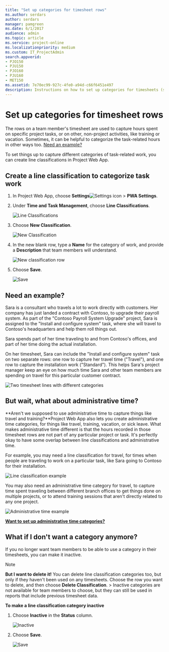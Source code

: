```yaml
---
title: "Set up categories for timesheet rows"
ms.author: serdars
author: serdars
manager: pamgreen
ms.date: 6/1/2017
audience: admin
ms.topic: article
ms.service: project-online
ms.localizationpriority: medium
ms.custom: IT_ProjectAdmin
search.appverid:
- PJO150
- PJU150
- PJO160
- PJU160
- MET150
ms.assetid: 7e70ec99-927c-4fe0-a94d-c66f6451e497
description: Instructions on how to set up categories for timesheets (such as Travel and Vacation) using Project Web App.
---
```


# Set up categories for timesheet rows

  
The rows on a team member's timesheet are used to capture hours spent on specific project tasks, or on other, non-project activities, like training or vacation. Sometimes, it can be helpful to categorize the task-related hours in other ways too. [Need an example?](set-up-categories-for-timesheet-rows.md#BKMK_Example)
  
To set things up to capture different categories of task-related work, you can create line classifications in Project Web App. 
  
## Create a line classification to categorize task work
<a name="__top"> </a>

1. In Project Web App, choose **Settings**![Settings icon](media/22ecb306-849a-4d04-8885-fe49ec9df8ce.png) \> **PWA Settings**.
    
2. Under **Time and Task Management**, choose **Line Classifications**.
    
    ![Line Classifications](media/6299545f-789b-424b-bf12-2a78dcd4122e.png)
  
3. Choose **New Classification**.
    
    ![New Classification](media/2959cc77-cdd9-4275-af35-2764a2c19be6.png)
  
4. In the new blank row, type a **Name** for the category of work, and provide a **Description** that team members will understand. 
    
    ![New classification row](media/5ed94ce2-aa8a-4e83-9cbf-77d4031d35a0.png)
  
5. Choose **Save**.
    
    ![Save](media/83ba3601-24f5-4d9e-87d9-9279cdf10c93.png)
  
## Need an example?
<a name="BKMK_Example"> </a>

Sara is a consultant who travels a lot to work directly with customers. Her company has just landed a contract with Contoso, to upgrade their payroll system. As part of the "Contoso Payroll System Upgrade" project, Sara is assigned to the "Install and configure system" task, where she will travel to Contoso's headquarters and help them roll things out.
  
Sara spends part of her time traveling to and from Contoso's offices, and part of her time doing the actual installation.
  
On her timesheet, Sara can include the "Install and configure system" task on two separate rows: one row to capture her travel time ("Travel"), and one row to capture the installation work ("Standard"). This helps Sara's project manager keep an eye on how much time Sara and other team members are spending on travel for this particular customer contract.
  
![Two timesheet lines with different categories](media/58e0ddb6-c3b5-4d8e-a711-c2ba46cda93d.png)
  
## But wait, what about administrative time?
<a name="BKMK_Example"> </a>

 **Aren't we supposed to use administrative time to capture things like travel and training?**Project Web App also lets you create administrative time categories, for things like travel, training, vacation, or sick leave. What makes administrative time different is that the hours recorded in those timesheet rows are not part of any particular project or task. It's perfectly okay to have some overlap between line classifications and administrative time. 
  
For example, you may need a line classification for travel, for times when people are traveling to work on a particular task, like Sara going to Contoso for their installation. 
  
![Line classification example](media/43805930-ff58-468a-9584-a289361d6a99.png)
  
You may also need an administrative time category for travel, to capture time spent traveling between different branch offices to get things done on multiple projects, or to attend training sessions that aren't directly related to any one project. 
  
![Administrative time example](media/7aeb514d-81c0-4127-9837-0ec61a846f83.png)
  
 **[Want to set up administrative time categories?](set-up-vacation-sick-leave-and-other-non-project-work-categories.md)**
  
## What if I don't want a category anymore?
<a name="BKMK_Example"> </a>

If you no longer want team members to be able to use a category in their timesheets, you can make it inactive.
  
> [!NOTE]
> **But I want to delete it!** You can delete line classification categories too, but only if they haven't been used on any timesheets. Choose the row you want to delete, and then choose **Delete Classification**. > Inactive categories are not available for team members to choose, but they can still be used in reports that include previous timesheet data. 
  
 **To make a line classification category inactive**
  
1. Choose **Inactive** in the **Status** column. 
    
    ![Inactive](media/7175e670-47ef-4b6e-9e90-079e24e8a7bb.png)
  
2. Choose **Save**.
    
    ![Save](media/83ba3601-24f5-4d9e-87d9-9279cdf10c93.png)
  


